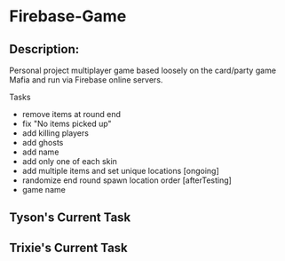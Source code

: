 # Firebase-Game

## Description:

Personal project multiplayer game based loosely on the card/party game Mafia and run via Firebase online servers.

Tasks
- remove items at round end
- fix "No items picked up"
- add killing players
- add ghosts
- add name
- add only one of each skin
- add multiple items and set unique locations [ongoing]
- randomize end round spawn location order [afterTesting]
- game name

Tyson's Current Task
- 

Trixie's Current Task
- 

